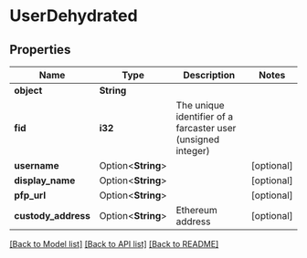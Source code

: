 # UserDehydrated

## Properties

Name | Type | Description | Notes
------------ | ------------- | ------------- | -------------
**object** | **String** |  | 
**fid** | **i32** | The unique identifier of a farcaster user (unsigned integer) | 
**username** | Option<**String**> |  | [optional]
**display_name** | Option<**String**> |  | [optional]
**pfp_url** | Option<**String**> |  | [optional]
**custody_address** | Option<**String**> | Ethereum address | [optional]

[[Back to Model list]](../README.md#documentation-for-models) [[Back to API list]](../README.md#documentation-for-api-endpoints) [[Back to README]](../README.md)



